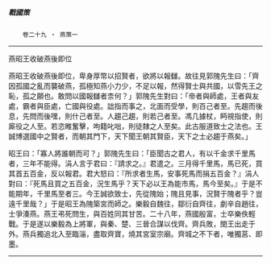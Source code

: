 

##### 戰國策
　　`卷二十九 ‧ 燕策一`

* * *

燕昭王收破燕後即位

燕昭王收破燕後即位，卑身厚幣以招賢者，欲將以報讎。故往見郭隗先生曰：「齊因孤國之亂而襲破燕，孤極知燕小力少，不足以報，然得賢士與共國，以雪先王之恥，孤之願也。敢問以國報讎者柰何？」郭隗先生對曰：「帝者與師處，王者與友處，霸者與臣處，亡國與役處。詘指而事之，北面而受學，則百己者至。先趨而後息，先問而後嘿，則什己者至。人趨己趨，則若己者至。馮几據杖，眄視指使，則廝役之人至。若恣睢奮擊，呴籍叱咄，則徒隸之人至矣。此古服道致士之法也。王誠博選國中之賢者，而朝其門下，天下聞王朝其賢臣，天下之士必趨于燕矣。」

昭王曰：「寡人將誰朝而可？」郭隗先生曰：「臣聞古之君人，有以千金求千里馬者，三年不能得。涓人言于君曰：『請求之。』君遣之。三月得千里馬，馬已死，買其首五百金，反以報君。君大怒曰：『所求者生馬，安事死馬而捐五百金？』涓人對曰：『死馬且買之五百金，況生馬乎？天下必以王為能市馬，馬今至矣。』于是不能期年，千里馬至者三。今王誠欲致士，先從隗始；隗且見事，況賢于隗者乎？豈遠千里哉？」于是昭王為隗築宮而師之。樂毅自魏往，鄒衍自齊往，劇辛自趙往，士爭湊燕。燕王弔死問生，與百姓同其甘苦。二十八年，燕國殷富，士卒樂佚輕戰。于是遂以樂毅為上將軍，與秦、楚、三晉合謀以伐齊。齊兵敗，閔王出走于外。燕兵獨追北入至臨淄，盡取齊寶，燒其宮室宗廟。齊城之不下者，唯獨莒、即墨。

* * *

